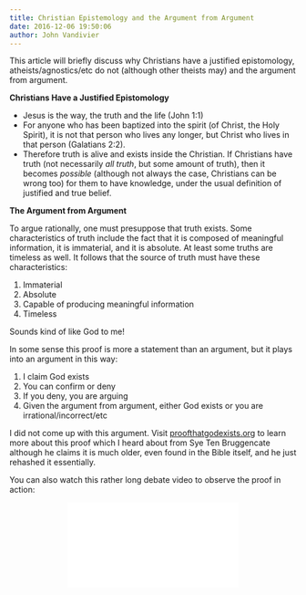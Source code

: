 ```yaml
---
title: Christian Epistemology and the Argument from Argument
date: 2016-12-06 19:50:06
author: John Vandivier
---
```




This article will briefly discuss why Christians have a justified epistomology, atheists/agnostics/etc do not (although other theists may) and the argument from argument.

<strong>Christians Have a Justified Epistomology</strong>
<ul>
 	<li>Jesus is the way, the truth and the life (John 1:1)</li>
 	<li>For anyone who has been baptized into the spirit (of Christ, the Holy Spirit), it is not that person who lives any longer, but Christ who lives in that person (Galatians 2:2).</li>
 	<li><span style=\"line-height: 1.5em;\">Therefore truth is alive and exists inside the Christian. If Christians have truth (not necessarily <em>all truth</em>, but some amount of truth), then it becomes <em>possible</em> (although not always the case, Christians can be wrong too) for them to have knowledge, under the usual definition of justified and true belief.</span></li>
</ul>
<strong>The Argument from Argument</strong>

To argue rationally, one must presuppose that truth exists. Some characteristics of truth include the fact that it is composed of meaningful information, it is immaterial, and it is absolute. At least some truths are timeless as well. It follows that the source of truth must have these characteristics:
<ol>
 	<li>Immaterial</li>
 	<li>Absolute</li>
 	<li>Capable of producing meaningful information</li>
 	<li>Timeless</li>
</ol>
S<span style=\"line-height: 1.5em;\">ounds kind of like God to me!</span>

In some sense this proof is more a statement than an argument, but it plays into an argument in this way:
<ol>
 	<li>I claim God exists</li>
 	<li>You can confirm or deny</li>
 	<li>If you deny, you are arguing</li>
 	<li>Given the argument from argument, either God exists or you are irrational/incorrect/etc</li>
</ol>
I did not come up with this argument. Visit <a href=\"http://www.proofthatgodexists.org/\">proofthatgodexists.org</a> to learn more about this proof which I heard about from Sye Ten Bruggencate although he claims it is much older, even found in the Bible itself, and he just rehashed it essentially.

You can also watch this rather long debate video to observe the proof in action:

<center><iframe src=\"//www.youtube.com/embed/RRoT2Qp5mS0\" width=\"560\" height=\"315\" frameborder=\"0\" allowfullscreen=\"allowfullscreen\"></iframe></center>